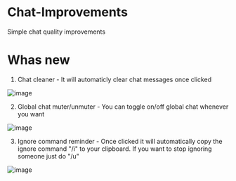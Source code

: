 # Chat-Improvements
Simple chat quality improvements

# Whas new

1. Chat cleaner - It will automaticly clear chat messages once clicked

![image](https://github.com/user-attachments/assets/8be63121-cd4d-457c-bd20-2331f251fbaa)

2. Global chat muter/unmuter - You can toggle on/off global chat whenever you want

![image](https://github.com/user-attachments/assets/0212f624-bf6d-4e46-8a25-51fc5d3bee53)

3. Ignore command reminder - Once clicked it will automatically copy the ignore command "/i" to your clipboard. If you want to stop ignoring someone just do "/u"

![image](https://github.com/user-attachments/assets/82cc9eee-2ec9-4018-b317-ad7f7cbc5092)



